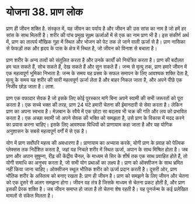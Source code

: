 # योजना 38. प्राण लोक

प्राण ही जीवन शक्ति है. संस्कृत में, यह जीवन का पर्याय है और जीवन की उस सांस का नाम है जो हमें हर सांस के साथ मिलती है। शरीर की पांच प्रमुख सूक्ष्म ऊर्जाओं में से एक का नाम प्राण भी है। इस संकीर्ण अर्थ में, प्राण का तात्पर्य मौखिक गुहा में स्थित और भोजन को पेट तक ले जाने वाली ऊर्जा से है। प्राण नासिका से फेफड़ों तक और हृदय के पास के क्षेत्र में स्थित है, जो जीवन को विनाश से बचाता है।

प्राण शरीर के अन्य तत्वों को संतुलित करता है और उनके कार्यों को नियंत्रित करता है। प्राण की बदौलत हम चल सकते हैं, सोच सकते हैं, देख सकते हैं और सुन सकते हैं। जन्म से मृत्यु तक, प्राण हमारे जीवन में एक महत्वपूर्ण भूमिका निभाता है: जन्म के समय यह प्रसव के सफल समापन के लिए आवश्यक शक्ति देता है, मृत्यु के समय यह शरीर की सारी महत्वपूर्ण ऊर्जा लेता है और बाहर निकल जाता है, और अपने पीछे एक निर्जीव छोड़ जाता है। लाश.

प्राण एक वफादार सेवक है जो इसके लिए कोई पुरस्कार मांगे बिना अपने स्वामी की सभी जरूरतों को पूरा करता है। एक सच्चे भक्त की तरह, प्राण 24 घंटे हमारी चेतना की ईमानदारी से सेवा करता है। लेकिन प्राण का अपना स्वभाव है। मेज़बान के रवैये में एक छोटा सा बदलाव भी चक्र की गति और लय को प्रभावित करता है। एक अच्छा स्वामी जो अपने सेवक की भक्ति को समझता है, उसे प्राण के विकास में मदद करने का प्रयास करना चाहिए। इसके लिए आवश्यक विधियों को प्राणायाम कहा जाता है और यह योगिक अनुशासन के सबसे महत्वपूर्ण वर्गों में से एक है।

योग में प्राण सर्वोपरि महत्व की अवधारणा है। प्राणायाम का अभ्यास करके, योगी प्राण के प्रवाह को पेल्विक प्लेक्सस तक निर्देशित करता है, जहां यह निचले शरीर में स्थित ऊर्जा, अपान के साथ मिश्रित होता है। जब प्राण और अपान सुषुम्ना, रीढ़ की केंद्रीय चैनल, के माध्यम से सिर के शीर्ष तक एक साथ प्रवाहित होते हैं, तो योगी समाधि का अनुभव करता है, जो सभी योग प्रथाओं का लक्ष्य है। प्राण को ऑक्सीजन के साथ भ्रमित नहीं किया जाना चाहिए। ऑक्सीजन स्थूल भौतिक शरीर को ऊर्जा प्रदान करती है। दूसरी ओर, प्राण भौतिक शरीर के अस्तित्व को बनाए रखता है: प्राण ही जीवन है। प्राण को समझने के लिए जीवन और चेतना को एक दूसरे से अलग समझना होगा। जीवन वह तंत्र है जिसके माध्यम से चेतना प्रकट होती है, और प्राण इसकी प्रेरक शक्ति है। जब जीवन समाप्त हो जाता है तो चेतना शेष रहती है। यह पुनर्जन्म के कई प्रलेखित मामलों से संकेत मिलता है।
